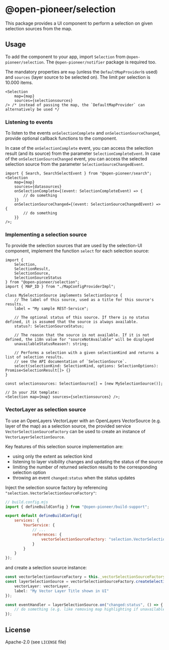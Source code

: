 # @open-pioneer/selection

This package provides a UI component to perform a selection on given selection sources from the map.

## Usage

To add the component to your app, import `Selection` from `@open-pioneer/selection`. The `@open-pioneer/notifier` package is required too.

The mandatory properties are `map` (unless the `DefaultMapProvider`is used) and `sources` (layer source to be selected on).
The limit per selection is 10.000 items.

```tsx
<Selection
    map={map}
    sources={selectionsources}
/> /* instead of passing the map, the `DefaultMapProvider` can alternatively be used */
```

### Listening to events

To listen to the events `onSelectionComplete` and `onSelectionSourceChanged`, provide optional callback functions to the component.

In case of the `onSelectionComplete` event, you can access the selection result (and its source) from the parameter `SelectionCompleteEvent`.
In case of the `onSelectionSourceChanged` event, you can access the selected selection source from the parameter `SelectionSourceChangedEvent`.

```tsx
import { Search, SearchSelectEvent } from "@open-pioneer/search";
<Selection
    map={map}
    sources={datasources}
    onSelectionComplete={(event: SelectionCompleteEvent) => {
        // do something
    }}
    onSelectionSourceChanged={(event: SelectionSourceChangedEvent) => {
        // do something
    }}
/>;
```

### Implementing a selection source

To provide the selection sources that are used by the selection-UI component, implement the function `select` for each selection source:

```tsx
import {
    Selection,
    SelectionResult,
    SelectionSource,
    SelectionSourceStatus
} from "@open-pioneer/selection";
import { MAP_ID } from "./MapConfigProviderImpl";

class MySelectionSource implements SelectionSource {
    // The label of this source, used as a title for this source's results.
    label = "My sample REST-Service";

    // The optional status of this source. If there is no status defined, it is assumed that the source is always available.
    status?: SelectionSourceStatus;

    // The reason that the source is not available. If it is not defined, the i18n value for "sourceNotAvailable" will be displayed
    unavailableStatusReason?: string;

    // Performs a selection with a given selectionKind and returns a list of selection results.
    // see the API documentation of `SelectionSource`.
    select(selectionKind: SelectionKind, options: SelectionOptions): Promise<SelectionResult[]> {}
}

const selectionsources: SelectionSource[] = [new MySelectionSource()];

// In your JSX template:
<Selection map={map} sources={selectionsources} />;
```

### VectorLayer as selection source

To use an OpenLayers VectorLayer with an OpenLayers VectorSource (e.g. layer of the map) as a selection source,
the provided service `VectorSelectionSourceFactory` can be used to create an instance of `VectorLayerSelectionSource`.

Key features of this selection source implementation are:

- using only the extent as selection kind
- listening to layer visibility changes and updating the status of the source
- limiting the number of returned selection results to the corresponding selection option
- throwing an event `changed:status` when the status updates

Inject the selection source factory by referencing `"selection.VectorSelectionSourceFactory"`:

```js
// build.config.mjs
import { defineBuildConfig } from "@open-pioneer/build-support";

export default defineBuildConfig({
    services: {
        YourService: {
            // ...
            references: {
                vectorSelectionSourceFactory: "selection.VectorSelectionSourceFactory"
            }
        }
    }
});
```

and create a selection source instance:

```ts
const vectorSelectionSourceFactory = this._vectorSelectionSourceFactory; // injected
const layerSelectionSource = vectorSelectionSourceFactory.createSelectionSource({
    vectorLayer: vectorLayer,
    label: "My Vector Layer Title shown in UI"
});

const eventHandler = layerSelectionSource.on("changed:status", () => {
    // do something (e.g. like removing map highlighting if unavailable)
});
```

## License

Apache-2.0 (see `LICENSE` file)
